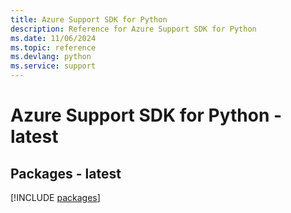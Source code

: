 ```yaml
---
title: Azure Support SDK for Python
description: Reference for Azure Support SDK for Python
ms.date: 11/06/2024
ms.topic: reference
ms.devlang: python
ms.service: support
---
```

# Azure Support SDK for Python - latest
## Packages - latest
[!INCLUDE [packages](support-index.md)]